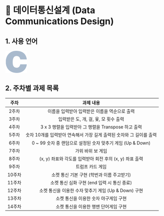 # :satellite: ​데이터통신설계 (Data Communications Design)

## 1. 사용 언어

<p align="left"> 
    <a href="https://www.cprogramming.com/" target="_blank"> 
        <img src="https://raw.githubusercontent.com/devicons/devicon/master/icons/c/c-original.svg" alt="c" width="70" height="70"/> 
    </a>
</p>



## 2. 주차별 과제 목록

|  주차  |                          과제 내용                           |
| :----: | :----------------------------------------------------------: |
| 2주차  |        이름을 입력받아 입력받은 이름을 역순으로 출력         |
| 3주차  |            입력받은 도, 개, 걸, 윷, 모 횟수 출력             |
| 4주차  |     3 x 3 행렬을 입력받아 그 행렬을 Transpose 하고 출력      |
| 5주차  | 숫자 10개를 입력받아 연속해서 가장 길게 출력된 숫자와 그 길이를 출력 |
| 6주차  | 0 ~ 99 숫자 중 랜덤으로 설정된 숫자 맞추기 게임 (Up & Down)  |
| 7주차  |                      가위 바위 보 게임                       |
| 8주차  |   (x, y) 좌표와 각도를 입력받아 회전 후의 (x, y) 좌표 출력   |
| 9주차  |                       트럼프 카드 게임                       |
| 10주차 |          소켓 통신 기본 구현 (학번과 이름 주고받기)          |
| 11주차 |         소켓 통신 심화 구현 (end 입력 시 통신 종료)          |
| 12주차 |    소켓 통신을 이용한 수자 맞추기 게임  (Up & Down) 구현     |
| 13주차 |            소켓 통신을 이용한 숫자 야구게임 구현             |
| 14주차 |            소켓 통신을 이용한 행맨 단어게임 구현             |

